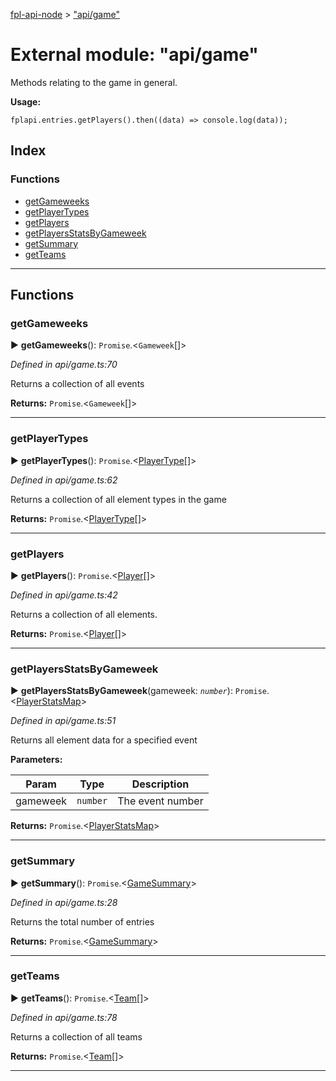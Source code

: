 [fpl-api-node](../README.md) > ["api/game"](../modules/_api_game_.md)



# External module: "api/game"


Methods relating to the game in general.

**Usage:**

    fplapi.entries.getPlayers().then((data) => console.log(data));

## Index

### Functions

* [getGameweeks](_api_game_.md#getgameweeks)
* [getPlayerTypes](_api_game_.md#getplayertypes)
* [getPlayers](_api_game_.md#getplayers)
* [getPlayersStatsByGameweek](_api_game_.md#getplayersstatsbygameweek)
* [getSummary](_api_game_.md#getsummary)
* [getTeams](_api_game_.md#getteams)



---
## Functions
<a id="getgameweeks"></a>

###  getGameweeks

► **getGameweeks**(): `Promise`.<`Gameweek`[]>



*Defined in api/game.ts:70*



Returns a collection of all events




**Returns:** `Promise`.<`Gameweek`[]>





___

<a id="getplayertypes"></a>

###  getPlayerTypes

► **getPlayerTypes**(): `Promise`.<[PlayerType](../interfaces/_types_.playertype.md)[]>



*Defined in api/game.ts:62*



Returns a collection of all element types in the game




**Returns:** `Promise`.<[PlayerType](../interfaces/_types_.playertype.md)[]>





___

<a id="getplayers"></a>

###  getPlayers

► **getPlayers**(): `Promise`.<[Player](../interfaces/_types_.player.md)[]>



*Defined in api/game.ts:42*



Returns a collection of all elements.




**Returns:** `Promise`.<[Player](../interfaces/_types_.player.md)[]>





___

<a id="getplayersstatsbygameweek"></a>

###  getPlayersStatsByGameweek

► **getPlayersStatsByGameweek**(gameweek: *`number`*): `Promise`.<[PlayerStatsMap](../interfaces/_types_.playerstatsmap.md)>



*Defined in api/game.ts:51*



Returns all element data for a specified event


**Parameters:**

| Param | Type | Description |
| ------ | ------ | ------ |
| gameweek | `number`   |  The event number |





**Returns:** `Promise`.<[PlayerStatsMap](../interfaces/_types_.playerstatsmap.md)>





___

<a id="getsummary"></a>

###  getSummary

► **getSummary**(): `Promise`.<[GameSummary](../interfaces/_types_.gamesummary.md)>



*Defined in api/game.ts:28*



Returns the total number of entries




**Returns:** `Promise`.<[GameSummary](../interfaces/_types_.gamesummary.md)>





___

<a id="getteams"></a>

###  getTeams

► **getTeams**(): `Promise`.<[Team](../interfaces/_types_.team.md)[]>



*Defined in api/game.ts:78*



Returns a collection of all teams




**Returns:** `Promise`.<[Team](../interfaces/_types_.team.md)[]>





___


